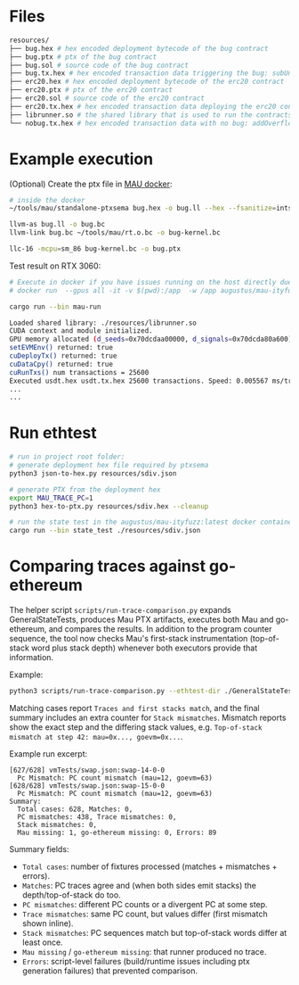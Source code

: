 # Files

``` bash
resources/
├── bug.hex # hex encoded deployment bytecode of the bug contract
├── bug.ptx # ptx of the bug contract
├── bug.sol # source code of the bug contract
├── bug.tx.hex # hex encoded transaction data triggering the bug: subUnderflow(0, 1)
├── erc20.hex # hex encoded deployment bytecode of the erc20 contract
├── erc20.ptx # ptx of the erc20 contract
├── erc20.sol # source code of the erc20 contract
├── erc20.tx.hex # hex encoded transaction data deploying the erc20 contract
├── librunner.so # the shared library that is used to run the contracts
└── nobug.tx.hex # hex encoded transaction data with no bug: addOverflow(1, 2)
```


# Example execution

(Optional) Create the ptx file in [MAU docker](https://github.com/mao-artifact/mao-artifact):


``` bash
# inside the docker
~/tools/mau/standalone-ptxsema bug.hex -o bug.ll --hex --fsanitize=intsan --dump

llvm-as bug.ll -o bug.bc
llvm-link bug.bc ~/tools/mau/rt.o.bc -o bug-kernel.bc

llc-16 -mcpu=sm_86 bug-kernel.bc -o bug.ptx
```



Test result on RTX 3060:

``` bash
# Execute in docker if you have issues running on the host directly due to the nvidia driver version or the glibc version
# docker run  --gpus all -it -v $(pwd):/app  -w /app augustus/mau-ityfuzz:latest /bin/bash

cargo run --bin mau-run

Loaded shared library: ./resources/librunner.so
CUDA context and module initialized.
GPU memory allocated (d_seeds=0x70dcdaa00000, d_signals=0x70dcda80a600).
setEVMEnv() returned: true
cuDeployTx() returned: true
cuDataCpy() returned: true
cuRunTxs() num transactions = 25600
Executed usdt.hex usdt.tx.hex 25600 transactions. Speed: 0.005567 ms/transaction.
...
...
```


# Run ethtest


```bash
# run in project root folder:
# generate deployment hex file required by ptxsema
python3 json-to-hex.py resources/sdiv.json

# generate PTX from the deployment hex
export MAU_TRACE_PC=1
python3 hex-to-ptx.py resources/sdiv.hex --cleanup

# run the state test in the augustus/mau-ityfuzz:latest docker container
cargo run --bin state_test ./resources/sdiv.json
```

# Comparing traces against go-ethereum

The helper script `scripts/run-trace-comparison.py` expands GeneralStateTests,
produces Mau PTX artifacts, executes both Mau and go-ethereum, and compares the
results. In addition to the program counter sequence, the tool now checks Mau's
first-stack instrumentation (top-of-stack word plus stack depth) whenever both
executors provide that information.

Example:

```bash
python3 scripts/run-trace-comparison.py --ethtest-dir ./GeneralStateTests/VMTests/  --geth-bin goevm --mau-bin target/release/state_test --keep-artifacts --work-dir /tmp/trace-mau --verbose --mau-timeout 10 --goevm-timeout 10
```

Matching cases report `Traces and first stacks match`, and the final summary
includes an extra counter for `Stack mismatches`.
Mismatch reports show the exact step and the differing stack values, e.g.
`Top-of-stack mismatch at step 42: mau=0x..., goevm=0x...`.

Example run excerpt:

```
[627/628] vmTests/swap.json:swap-14-0-0
  Pc Mismatch: PC count mismatch (mau=12, goevm=63)
[628/628] vmTests/swap.json:swap-15-0-0
  Pc Mismatch: PC count mismatch (mau=12, goevm=63)
Summary:
  Total cases: 628, Matches: 0,
  PC mismatches: 438, Trace mismatches: 0,
  Stack mismatches: 0,
  Mau missing: 1, go-ethereum missing: 0, Errors: 89
```

Summary fields:

- `Total cases`: number of fixtures processed (matches + mismatches + errors).
- `Matches`: PC traces agree and (when both sides emit stacks) the depth/top-of-stack do too.
- `PC mismatches`: different PC counts or a divergent PC at some step.
- `Trace mismatches`: same PC count, but values differ (first mismatch shown inline).
- `Stack mismatches`: PC sequences match but top-of-stack words differ at least once.
- `Mau missing` / `go-ethereum missing`: that runner produced no trace.
- `Errors`: script-level failures (build/runtime issues including ptx generation failures) that prevented comparison.
